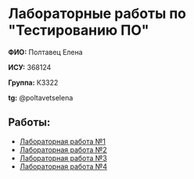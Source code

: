 <h1>Лабораторные работы по "Тестированию ПО"</h1>

**ФИО:** Полтавец Елена

**ИСУ:** 368124

**Группа:** К3322

**tg:** @poltavetselena


<h2>Работы:</h2>

- [Лабораторная работа №1](ЛР_1)
- [Лабораторная работа №2](ЛР_2)
- [Лабораторная работа №3](ЛР_3)
- [Лабораторная работа №4](ЛР_4)
